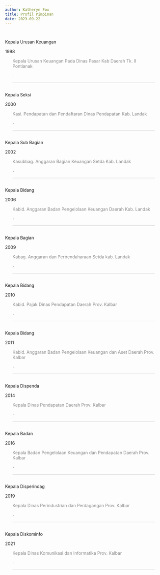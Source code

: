 ```yaml
---
author: Katheryn Fox
title: Profil Pimpinan
date: 2023-09-22
---
```

<div class="flex pr-4 justify-between mb-1" style="align-items: center">
    <div class="flex" style="align-items: center">
        <div style="width: 16px; height: 16px; border-radius: 999px" class="bg-main relative mr-2">
            <div style="width: 8px; height: 8px; border-radius: 999px; bottom: 4px; right: 4px;" class="bg-white dark:bg-dark-900 absolute"></div>
        </div>
        <p>Kepala Urusan Keuangan</p>
    </div>
    <p class="small-text text-sm">1998</p>
</div>
<div style="padding: 0 16px 0 24px;">
    <div class="flex justify-between">
        <p style="opacity: 50%" class="text-sm">Kepala Urusan Keuangan Pada Dinas Pasar Kab Daerah Tk. II Pontianak</p>
        <p class="small-text text-sm text-right" style="opacity: 50%">-</p>
    </div>
    <div style="width: 100%; height: 1px; background: #cecece" class="my-2 mt-4 mb-6"></div>
</div>

<div class="flex pr-4 justify-between mb-1" style="align-items: center">
    <div class="flex" style="align-items: center">
        <div style="width: 16px; height: 16px; border-radius: 999px" class="bg-main relative mr-2">
            <div style="width: 8px; height: 8px; border-radius: 999px; bottom: 4px; right: 4px;" class="bg-white dark:bg-dark-900 absolute"></div>
        </div>
        <p>Kepala Seksi</p>
    </div>
    <p class="small-text text-sm">2000</p>
</div>
<div style="padding: 0 16px 0 24px;">
    <div class="flex justify-between">
        <p style="opacity: 50%" class="text-sm">Kasi. Pendapatan dan Pendaftaran Dinas Pendapatan Kab. Landak</p>
        <p class="small-text text-sm text-right" style="opacity: 50%">-</p>
    </div>
    <div style="width: 100%; height: 1px; background: #cecece" class="my-2 mt-4 mb-6"></div>
</div>

<div class="flex pr-4 justify-between mb-1" style="align-items: center">
    <div class="flex" style="align-items: center">
        <div style="width: 16px; height: 16px; border-radius: 999px" class="bg-main relative mr-2">
            <div style="width: 8px; height: 8px; border-radius: 999px; bottom: 4px; right: 4px;" class="bg-white dark:bg-dark-900 absolute"></div>
        </div>
        <p>Kepala Sub Bagian</p>
    </div>
    <p class="small-text text-sm">2002</p>
</div>
<div style="padding: 0 16px 0 24px;">
    <div class="flex justify-between">
        <p style="opacity: 50%" class="text-sm">Kasubbag. Anggaran Bagian Keuangan Setda Kab. Landak</p>
        <p class="small-text text-sm text-right" style="opacity: 50%">-</p>
    </div>
    <div style="width: 100%; height: 1px; background: #cecece" class="my-2 mt-4 mb-6"></div>
</div>

<div class="flex pr-4 justify-between mb-1" style="align-items: center">
    <div class="flex" style="align-items: center">
        <div style="width: 16px; height: 16px; border-radius: 999px" class="bg-main relative mr-2">
            <div style="width: 8px; height: 8px; border-radius: 999px; bottom: 4px; right: 4px;" class="bg-white dark:bg-dark-900 absolute"></div>
        </div>
        <p>Kepala Bidang</p>
    </div>
    <p class="small-text text-sm">2006</p>
</div>
<div style="padding: 0 16px 0 24px;">
    <div class="flex justify-between">
        <p style="opacity: 50%" class="text-sm">Kabid. Anggaran Badan Pengelolaan Keuangan Daerah Kab. Landak</p>
        <p class="small-text text-sm text-right" style="opacity: 50%">-</p>
    </div>
    <div style="width: 100%; height: 1px; background: #cecece" class="my-2 mt-4 mb-6"></div>
</div>

<div class="flex pr-4 justify-between mb-1" style="align-items: center">
    <div class="flex" style="align-items: center">
        <div style="width: 16px; height: 16px; border-radius: 999px" class="bg-main relative mr-2">
            <div style="width: 8px; height: 8px; border-radius: 999px; bottom: 4px; right: 4px;" class="bg-white dark:bg-dark-900 absolute"></div>
        </div>
        <p>Kepala Bagian</p>
    </div>
    <p class="small-text text-sm">2009</p>
</div>
<div style="padding: 0 16px 0 24px;">
    <div class="flex justify-between">
        <p style="opacity: 50%" class="text-sm">Kabag. Anggaran dan Perbendaharaan Setda kab. Landak</p>
        <p class="small-text text-sm text-right" style="opacity: 50%">-</p>
    </div>
    <div style="width: 100%; height: 1px; background: #cecece" class="my-2 mt-4 mb-6"></div>
</div>

<div class="flex pr-4 justify-between mb-1" style="align-items: center">
    <div class="flex" style="align-items: center">
        <div style="width: 16px; height: 16px; border-radius: 999px" class="bg-main relative mr-2">
            <div style="width: 8px; height: 8px; border-radius: 999px; bottom: 4px; right: 4px;" class="bg-white dark:bg-dark-900 absolute"></div>
        </div>
        <p>Kepala Bidang</p>
    </div>
    <p class="small-text text-sm">2010</p>
</div>
<div style="padding: 0 16px 0 24px;">
    <div class="flex justify-between">
        <p style="opacity: 50%" class="text-sm">Kabid. Pajak Dinas Pendapatan Daerah Prov. Kalbar</p>
        <p class="small-text text-sm text-right" style="opacity: 50%">-</p>
    </div>
    <div style="width: 100%; height: 1px; background: #cecece" class="my-2 mt-4 mb-6"></div>
</div>

<div class="flex pr-4 justify-between mb-1" style="align-items: center">
    <div class="flex" style="align-items: center">
        <div style="width: 16px; height: 16px; border-radius: 999px" class="bg-main relative mr-2">
            <div style="width: 8px; height: 8px; border-radius: 999px; bottom: 4px; right: 4px;" class="bg-white dark:bg-dark-900 absolute"></div>
        </div>
        <p>Kepala Bidang</p>
    </div>
    <p class="small-text text-sm">2011</p>
</div>
<div style="padding: 0 16px 0 24px;">
    <div class="flex justify-between">
        <p style="opacity: 50%" class="text-sm">Kabid. Anggaran Badan Pengelolaan Keuangan dan Aset Daerah Prov. Kalbar</p>
        <p class="small-text text-sm text-right" style="opacity: 50%">-</p>
    </div>
    <div style="width: 100%; height: 1px; background: #cecece" class="my-2 mt-4 mb-6"></div>
</div>

<div class="flex pr-4 justify-between mb-1" style="align-items: center">
    <div class="flex" style="align-items: center">
        <div style="width: 16px; height: 16px; border-radius: 999px" class="bg-main relative mr-2">
            <div style="width: 8px; height: 8px; border-radius: 999px; bottom: 4px; right: 4px;" class="bg-white dark:bg-dark-900 absolute"></div>
        </div>
        <p>Kepala Dispenda</p>
    </div>
    <p class="small-text text-sm">2014</p>
</div>
<div style="padding: 0 16px 0 24px;">
    <div class="flex justify-between">
        <p style="opacity: 50%" class="text-sm">Kepala Dinas Pendapatan Daerah Prov. Kalbar</p>
        <p class="small-text text-sm text-right" style="opacity: 50%">-</p>
    </div>
    <div style="width: 100%; height: 1px; background: #cecece" class="my-2 mt-4 mb-6"></div>
</div>

<div class="flex pr-4 justify-between mb-1" style="align-items: center">
    <div class="flex" style="align-items: center">
        <div style="width: 16px; height: 16px; border-radius: 999px" class="bg-main relative mr-2">
            <div style="width: 8px; height: 8px; border-radius: 999px; bottom: 4px; right: 4px;" class="bg-white dark:bg-dark-900 absolute"></div>
        </div>
        <p>Kepala Badan</p>
    </div>
    <p class="small-text text-sm">2016</p>
</div>
<div style="padding: 0 16px 0 24px;">
    <div class="flex justify-between">
        <p style="opacity: 50%" class="text-sm">Kepala Badan Pengelolaan Keuangan dan Pendapatan Daerah Prov. Kalbar</p>
        <p class="small-text text-sm text-right" style="opacity: 50%">-</p>
    </div>
    <div style="width: 100%; height: 1px; background: #cecece" class="my-2 mt-4 mb-6"></div>
</div>

<div class="flex pr-4 justify-between mb-1" style="align-items: center">
    <div class="flex" style="align-items: center">
        <div style="width: 16px; height: 16px; border-radius: 999px" class="bg-main relative mr-2">
            <div style="width: 8px; height: 8px; border-radius: 999px; bottom: 4px; right: 4px;" class="bg-white dark:bg-dark-900 absolute"></div>
        </div>
        <p>Kepala Disperindag</p>
    </div>
    <p class="small-text text-sm">2019</p>
</div>
<div style="padding: 0 16px 0 24px;">
    <div class="flex justify-between">
        <p style="opacity: 50%" class="text-sm">Kepala Dinas Perindustrian dan Perdagangan Prov. Kalbar</p>
        <p class="small-text text-sm text-right" style="opacity: 50%">-</p>
    </div>
    <div style="width: 100%; height: 1px; background: #cecece" class="my-2 mt-4 mb-6"></div>
</div>

<div class="flex pr-4 justify-between mb-1" style="align-items: center">
    <div class="flex" style="align-items: center">
        <div style="width: 16px; height: 16px; border-radius: 999px" class="bg-main relative mr-2">
            <div style="width: 8px; height: 8px; border-radius: 999px; bottom: 4px; right: 4px;" class="bg-white dark:bg-dark-900 absolute"></div>
        </div>
        <p>Kepala Diskominfo</p>
    </div>
    <p class="small-text text-sm">2021</p>
</div>
<div style="padding: 0 16px 0 24px;">
    <div class="flex justify-between">
        <p style="opacity: 50%" class="text-sm">Kepala Dinas Komunikasi dan Informatika Prov. Kalbar</p>
        <p class="small-text text-sm text-right" style="opacity: 50%">-</p>
    </div>
    <div style="width: 100%; height: 1px; background: #cecece" class="my-2 mt-4 mb-6"></div>
</div>
